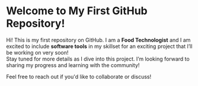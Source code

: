 # Welcome to My First GitHub Repository!

Hi! This is my first repository on GitHub. I am a **Food Technologist** and I am excited to include **software tools** in my skillset for an exciting project that I’ll be working on very soon!
<br>
Stay tuned for more details as I dive into this project. I’m looking forward to sharing my progress and learning with the community!

Feel free to reach out if you'd like to collaborate or discuss!
